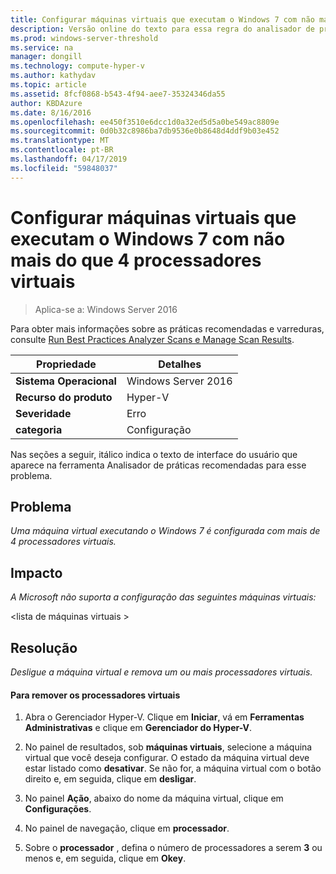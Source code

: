 ```yaml
---
title: Configurar máquinas virtuais que executam o Windows 7 com não mais do que 4 processadores virtuais
description: Versão online do texto para essa regra do analisador de práticas recomendadas.
ms.prod: windows-server-threshold
ms.service: na
manager: dongill
ms.technology: compute-hyper-v
ms.author: kathydav
ms.topic: article
ms.assetid: 8fcf0868-b543-4f94-aee7-35324346da55
author: KBDAzure
ms.date: 8/16/2016
ms.openlocfilehash: ee450f3510e6dcc1d0a32ed5d5a0be549ac8809e
ms.sourcegitcommit: 0d0b32c8986ba7db9536e0b8648d4ddf9b03e452
ms.translationtype: MT
ms.contentlocale: pt-BR
ms.lasthandoff: 04/17/2019
ms.locfileid: "59848037"
---
```

# <a name="configure-virtual-machines-running-windows-7-with-no-more-than-4-virtual-processors"></a>Configurar máquinas virtuais que executam o Windows 7 com não mais do que 4 processadores virtuais

>Aplica-se a: Windows Server 2016

Para obter mais informações sobre as práticas recomendadas e varreduras, consulte [Run Best Practices Analyzer Scans e Manage Scan Results](https://go.microsoft.com/fwlink/p/?LinkID=223177).  
  
|Propriedade|Detalhes|  
|-|-|  
|**Sistema Operacional**|Windows Server 2016|  
|**Recurso do produto**|Hyper-V|  
|**Severidade**|Erro|  
|**categoria**|Configuração|  
  
Nas seções a seguir, itálico indica o texto de interface do usuário que aparece na ferramenta Analisador de práticas recomendadas para esse problema.  
  
## <a name="issue"></a>**Problema**  
*Uma máquina virtual executando o Windows 7 é configurada com mais de 4 processadores virtuais.*  
  
## <a name="impact"></a>**Impacto**  
*A Microsoft não suporta a configuração das seguintes máquinas virtuais:*  
  
\<lista de máquinas virtuais >  
  
## <a name="resolution"></a>**Resolução**  
*Desligue a máquina virtual e remova um ou mais processadores virtuais.*  
  
#### <a name="to-remove-virtual-processors"></a>Para remover os processadores virtuais  
  
1.  Abra o Gerenciador Hyper-V. Clique em **Iniciar**, vá em **Ferramentas Administrativas** e clique em **Gerenciador do Hyper-V**.  
  
2.  No painel de resultados, sob **máquinas virtuais**, selecione a máquina virtual que você deseja configurar. O estado da máquina virtual deve estar listado como **desativar**. Se não for, a máquina virtual com o botão direito e, em seguida, clique em **desligar**.  
  
3.  No painel **Ação**, abaixo do nome da máquina virtual, clique em **Configurações**.  
  
4.  No painel de navegação, clique em **processador**.  
  
5.  Sobre o **processador** , defina o número de processadores a serem **3** ou menos e, em seguida, clique em **Okey**.  
  


